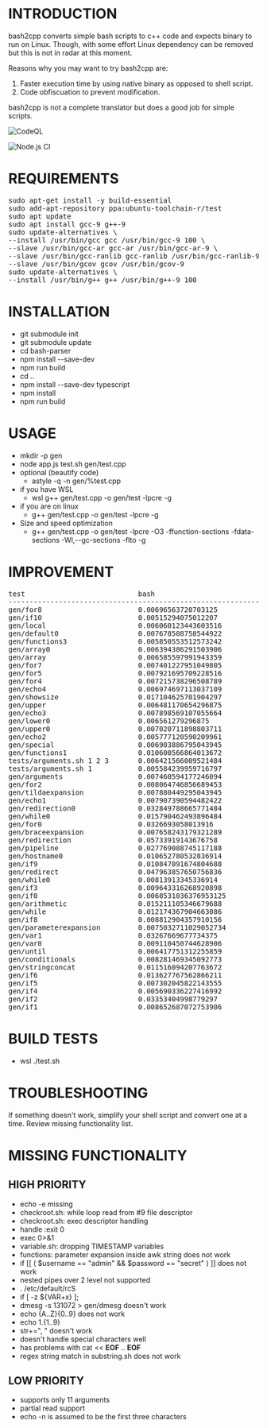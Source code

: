 # INTRODUCTION

bash2cpp converts simple bash scripts to c++ code and expects binary to run on Linux.
Though, with some effort Linux dependency can be removed but this is not
in radar at this moment.

Reasons why you may want to try bash2cpp are:
1. Faster execution time by using native binary as opposed to shell script.
2. Code obfiscuation to prevent modification.

bash2cpp is not a complete translator but does a good job for simple scripts.

![CodeQL](https://github.com/franksinankaya/bash2cpp/workflows/CodeQL/badge.svg)

![Node.js CI](https://github.com/franksinankaya/bash2cpp/workflows/Node.js%20CI/badge.svg)

# REQUIREMENTS
<pre>
sudo apt-get install -y build-essential
sudo add-apt-repository ppa:ubuntu-toolchain-r/test
sudo apt update
sudo apt install gcc-9 g++-9
sudo update-alternatives \
--install /usr/bin/gcc gcc /usr/bin/gcc-9 100 \
--slave /usr/bin/gcc-ar gcc-ar /usr/bin/gcc-ar-9 \
--slave /usr/bin/gcc-ranlib gcc-ranlib /usr/bin/gcc-ranlib-9 \
--slave /usr/bin/gcov gcov /usr/bin/gcov-9
sudo update-alternatives \
--install /usr/bin/g++ g++ /usr/bin/g++-9 100
</pre>

# INSTALLATION
* git submodule init
* git submodule update
* cd bash-parser
* npm install --save-dev
* npm run build
* cd ..
* npm install --save-dev typescript
* npm install
* npm run build

# USAGE
* mkdir -p gen
* node app.js test.sh gen/test.cpp
* optional (beautify code)
	* astyle -q -n gen/%test.cpp
* if you have WSL
	* wsl g++ gen/test.cpp -o gen/test -lpcre -g 
* if you are on linux
	* g++ gen/test.cpp -o gen/test -lpcre -g
* Size and speed optimization
    * g++ gen/test.cpp -o gen/test -lpcre -O3 -ffunction-sections -fdata-sections -Wl,--gc-sections -flto -g
# IMPROVEMENT

<pre>
test                           bash                           native c++                     delta
----------------------------------------------------------------------------------------------------
gen/for8                       0.00696563720703125            0.007452487945556641           6.532727621728838
gen/if10                       0.00515294075012207            0.004492282867431641           -14.70650674026112
gen/local                      0.006060123443603516           0.004212141036987305           -43.87275711779023
gen/default0                   0.007678508758544922           0.005669355392456055           -35.438832583371884
gen/functions3                 0.005850553512573242           0.004854679107666016           -20.513701993910225
gen/array0                     0.006394386291503906           0.004038572311401367           -58.332841371981814
gen/array                      0.006585597991943359           0.004456758499145508           -47.76654362595624
gen/for7                       0.007401227951049805           0.005717277526855469           -29.45371142618849
gen/for5                       0.007921695709228516           0.006716728210449219           -17.939798381371574
gen/for4                       0.007215738296508789           0.0057315826416015625          -25.89434276206323
gen/echo4                      0.006974697113037109           0.0045092105865478516          -54.67667741764924
gen/showsize                   0.017104625701904297           0.010923147201538086           -56.5906362545018
gen/upper                      0.006481170654296875           0.008647441864013672           25.05100634132892
gen/echo3                      0.007898569107055664           0.00489497184753418            -61.360868929910865
gen/lower0                     0.006561279296875              0.00459742546081543            -42.71638230565783
gen/upper0                     0.007020711898803711           0.0052280426025390625          -34.2894928858081
gen/echo2                      0.005777120590209961           0.004124164581298828           -40.07977800901838
gen/special                    0.006903886795043945           0.0061266422271728516          -12.686305794450714
gen/functions1                 0.010600566864013672           0.005499362945556641           -92.75990635567501
tests/arguments.sh 1 2 3       0.006421566009521484           0.006428956985473633           0.11496384201743
tests/arguments.sh 1           0.005584239959716797           0.004723072052001953           -18.233215547703182
gen/arguments                  0.007460594177246094           0.006247282028198242           -19.42144029309621
gen/for2                       0.008064746856689453           0.005383014678955078           -49.81840729914076
gen/tildaexpansion             0.007880449295043945           0.004729509353637695           -66.62297726470736
gen/echo1                      0.007907390594482422           0.00601649284362793            -31.428571428571427
gen/redirection0               0.032849788665771484           0.02049565315246582            -60.276856860350144
gen/while0                     0.015790462493896484           0.009736776351928711           -62.17341266926223
gen/for0                       0.0326693058013916             0.02129340171813965            -53.424550167392596
gen/braceexpansion             0.007658243179321289           0.005018949508666992           -52.586575459598116
gen/redirection                0.05733919143676758            0.038558006286621094           -48.70891147881576
gen/pipeline                   0.027769088745117188           0.027825117111206055           0.20135895875997156
gen/hostname0                  0.010652780532836914           0.008131980895996094           -30.99859270552363
gen/if9                        0.010847091674804688           0.008524656295776367           -27.243742133967277
gen/redirect                   0.047963857650756836           0.039482831954956055           -21.480287192864864
gen/while0                     0.00813913345336914            0.007466793060302734           -9.004406411648253
gen/if3                        0.009643316268920898           0.004790306091308594           -101.30897869798925
gen/if0                        0.0068531036376953125          0.006569385528564453           -4.318792189881687
gen/arithmetic                 0.015211105346679688           0.013452291488647461           -13.07445545256367
gen/while                      0.012174367904663086           0.009581327438354492           -27.063478239231593
gen/if8                        0.008812904357910156           0.00737762451171875            -19.454498448810757
gen/parameterexpansion         0.0075032711029052734          0.0065996646881103516          -13.691701889382609
gen/var1                       0.03267669677734375            0.013646364212036133           -139.45350035815994
gen/var0                       0.009110450744628906           0.006860971450805664           -32.786600410049694
gen/until                      0.006417751312255859           0.004626750946044922           -38.70967741935484
gen/conditionals               0.008281469345092773           0.007395267486572266           -11.9833644980334
gen/stringconcat               0.011516094207763672           0.007983922958374023           -44.24104876519246
gen/if6                        0.013627767562866211           0.009176015853881836           -48.51508301504404
gen/if5                        0.007302045822143555           0.0069348812103271484          -5.294461443256438
gen/if4                        0.005690336227416992           0.005149364471435547           -10.50560237058987
gen/if2                        0.03353404998779297            0.014903545379638672           -125.00719884818429
gen/if1                        0.008652687072753906           0.006560087203979492           -31.89896420134472
</pre>

# BUILD TESTS
* wsl ./test.sh

# TROUBLESHOOTING
If something doesn't work, simplify your shell script and convert one at a time.
Review missing functionality list.

# MISSING FUNCTIONALITY
## HIGH PRIORITY
* echo -e missing
* checkroot.sh: while loop read from #9 file descriptor
* checkroot.sh: exec descriptor handling
* handle :exit 0
* exec 0>&1
* variable.sh: dropping TIMESTAMP variables
* functions: parameter expansion inside awk string does not work
* if [[ ( $username == "admin" && $password == "secret" ) ]] does not work
* nested pipes over 2 level not supported
* . /etc/default/rcS
* if [ -z ${VAR+x} ]; 
* dmesg -s 131072 > gen/dmesg  doesn't work
* echo {A..Z}{0..9} does not work
* echo 1.{1..9}
* str+=", " doesn't work
* doesn't handle special characters well
* has problems with cat << __EOF__ .. __EOF__
* regex string match in substring.sh does not work

## LOW PRIORITY
* supports only 11 arguments
* partial read support
* echo -n is assumed to be the first three characters
